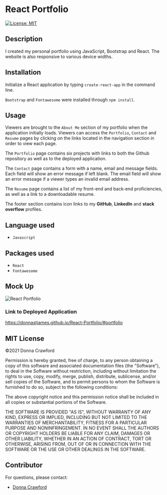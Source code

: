 # React Portfolio

[![License: MIT](https://img.shields.io/badge/License-MIT-yellow.svg)](https://opensource.org/licenses/MIT)

## Description

I created my personal portfolio using JavaScript, Bootstrap and React. The website is also responsive to various device widths.

## Installation
Initialize a React application by typing `create-react-app` in the command line.

`Bootstrap` and `Fontawesome` were installed through `npm install`.

## Usage
Viewers are brought to the `About Me` section of my portfolio when the application initially loads.  Viewers can access the `Portfolio`, `Contact` and `Resume` pages by clicking on the links located in the navigation section in order to view each page.  

The `Portfolio` page contains six projects with links to both the Github repository as well as to the deployed application.  

The `Contact` page contains a form with a name, email and message fields.  Each field will show an error message if left blank.  The email field will show an error message if a viewer types an invalid email address.

The `Resume` page contains a list of my front-end and back-end proficiencies, as well as a link to a downloadable resume.

The footer section contains icon links to my <b>GitHub</b>, <b>LinkedIn</b> and <b>stack overflow</b> profiles.

## Language used
* `Javascript`

## Packages used
* `React`
* `Fontawesome`

## Mock Up

![React Portfolio](./src/assets/React-Portfolio.gif)

### Link to Deployed Application

https://donnastjames.github.io/React-Portfolio/#portfolio

## MIT License

&copy;2021 Donna Crawford

Permission is hereby granted, free of charge, to any person obtaining a copy
of this software and associated documentation files (the "Software"), to deal
in the Software without restriction, including without limitation the rights
to use, copy, modify, merge, publish, distribute, sublicense, and/or sell
copies of the Software, and to permit persons to whom the Software is
furnished to do so, subject to the following conditions:

The above copyright notice and this permission notice shall be included in all
copies or substantial portions of the Software.

THE SOFTWARE IS PROVIDED "AS IS", WITHOUT WARRANTY OF ANY KIND, EXPRESS OR
IMPLIED, INCLUDING BUT NOT LIMITED TO THE WARRANTIES OF MERCHANTABILITY,
FITNESS FOR A PARTICULAR PURPOSE AND NONINFRINGEMENT. IN NO EVENT SHALL THE
AUTHORS OR COPYRIGHT HOLDERS BE LIABLE FOR ANY CLAIM, DAMAGES OR OTHER
LIABILITY, WHETHER IN AN ACTION OF CONTRACT, TORT OR OTHERWISE, ARISING FROM,
OUT OF OR IN CONNECTION WITH THE SOFTWARE OR THE USE OR OTHER DEALINGS IN THE
SOFTWARE.

## Contributor

For questions, please contact:

- [Donna Crawford](https://github.com/Donnastjames)
